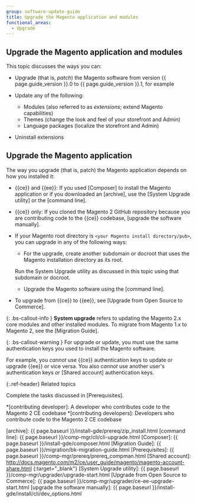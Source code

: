 ```yaml
---
group: software-update-guide
title: Upgrade the Magento application and modules
functional_areas:
  - Upgrade
---
```


<!-- Topic variables
{% capture ce %}{{site.data.var.ce}}{% endcapture %}
{% capture ee %}{{site.data.var.ee}}{% endcapture %}
-->

## Upgrade the Magento application and modules

This topic discusses the ways you can:

* Upgrade (that is, *patch*) the Magento software from version {{ page.guide_version }}.0 to {{ page.guide_version }}.1, for example
* Update any of the following:

   * Modules (also referred to as *extensions*; extend Magento capabilities)
   * Themes (change the look and feel of your storefront and Admin)
   * Language packages (localize the storefront and Admin)

* Uninstall extensions

## Upgrade the Magento application

The way you upgrade (that is, patch) the Magento application depends on how you installed it:

* {{ce}} and {{ee}}: If you used [Composer] to install the Magento application or if you downloaded an [archive], use the [System Upgrade utility] or the [command line].
* {{ce}} only: If you cloned the Magento 2 GitHub repository because you are contributing code to the {{ce}} codebase, [upgrade the software manually].
* If your Magento root directory is `<your Magento install directory/pub>`, you can upgrade in any of the following ways:
   * For the upgrade, create another subdomain or docroot that uses the Magento installation directory as its root.

   Run the System Upgrade utility as discussed in this topic using that subdomain or docroot.

   * Upgrade the Magento software using the [command line].

* To upgrade from {{ce}} to {{ee}}, see [Upgrade from Open Source to Commerce].

{: .bs-callout-info }
__System upgrade__ refers to updating the Magento 2.x core modules and other installed modules.
To migrate from Magento 1.x to Magento 2, see the [Migration Guide].

{: .bs-callout-warning }
For upgrade or update, you must use the same authentication keys you used to install the Magento software.

For example, you *cannot* use {{ce}} authentication keys to update or upgrade {{ee}} or vice versa.
You also *cannot* use another user's authentication keys or [Shared account] authentication keys.

{:.ref-header}
Related topics

Complete the tasks discussed in [Prerequisites].

<!-- ABBREVIATIONS -->

*[contributing developer]: A developer who contributes code to the Magento 2 CE codebase
*[contributing developers]: Developers who contribute code to the Magento 2 CE codebase

[archive]: {{ page.baseurl }}/install-gde/prereq/zip_install.html
[command line]: {{ page.baseurl }}/comp-mgr/cli/cli-upgrade.html
[Composer]: {{ page.baseurl }}/install-gde/composer.html
[Migration Guide]: {{ page.baseurl }}/migration/bk-migration-guide.html
[Prerequisites]: {{ page.baseurl }}/comp-mgr/prereq/prereq_compman.html
[Shared account]: http://docs.magento.com/m2/ce/user_guide/magento/magento-account-share.html
{:target="_blank"}
[System Upgrade utility]: {{ page.baseurl }}/comp-mgr/upgrader/upgrade-start.html
[Upgrade from Open Source to Commerce]: {{ page.baseurl }}/comp-mgr/upgrader/ce-ee-upgrade-start.html
[upgrade the software manually]: {{ page.baseurl }}/install-gde/install/cli/dev_options.html

